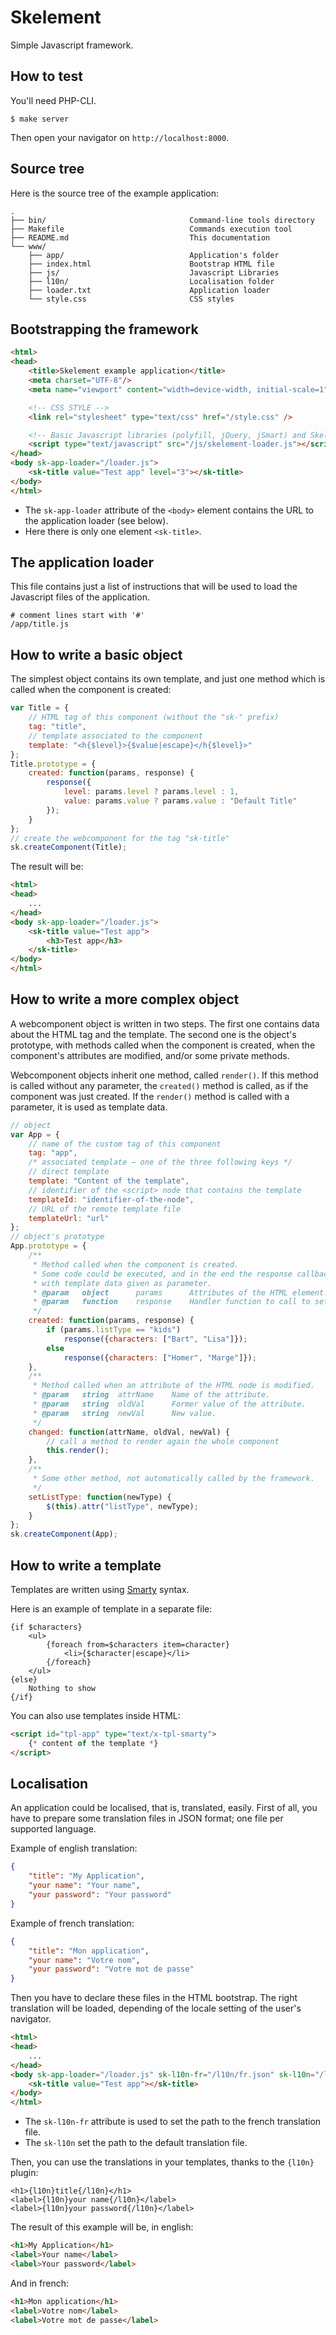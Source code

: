 Skelement
=========

Simple Javascript framework.


How to test
-----------

You'll need PHP-CLI.

```shell
$ make server
```

Then open your navigator on `http://localhost:8000`.


Source tree
-----------

Here is the source tree of the example application:

```
.
├── bin/                                Command-line tools directory
├── Makefile                            Commands execution tool
├── README.md                           This documentation
└── www/
    ├── app/                            Application's folder
    ├── index.html                      Bootstrap HTML file
    ├── js/                             Javascript Libraries
    ├── l10n/                           Localisation folder
    ├── loader.txt                      Application loader
    └── style.css                       CSS styles
```


Bootstrapping the framework
---------------------------

```html
<html>
<head>
	<title>Skelement example application</title>
	<meta charset="UTF-8"/>
	<meta name="viewport" content="width=device-width, initial-scale=1"/>

	<!-- CSS STYLE -->
	<link rel="stylesheet" type="text/css" href="/style.css" />

	<!-- Basic Javascript libraries (polyfill, jQuery, jSmart) and Skelement framework -->
	<script type="text/javascript" src="/js/skelement-loader.js"></script>
</head>
<body sk-app-loader="/loader.js">
	<sk-title value="Test app" level="3"></sk-title>
</body>
</html>
```

- The `sk-app-loader` attribute of the `<body>` element contains the URL to the application loader (see below).
- Here there is only one element `<sk-title>`.


The application loader
----------------------

This file contains just a list of instructions that will be used to load the Javascript files of the application.

```
# comment lines start with '#'
/app/title.js
```


How to write a basic object
---------------------------

The simplest object contains its own template, and just one method which is called when the component is created:

```javascript
var Title = {
	// HTML tag of this component (without the "sk-" prefix)
	tag: "title",
	// template associated to the component
	template: "<h{$level}>{$value|escape}</h{$level}>"
};
Title.prototype = {
	created: function(params, response) {
		response({
			level: params.level ? params.level : 1,
			value: params.value ? params.value : "Default Title"
		});
	}
};
// create the webcomponent for the tag "sk-title"
sk.createComponent(Title);
```

The result will be:
```html
<html>
<head>
	...
</head>
<body sk-app-loader="/loader.js">
	<sk-title value="Test app">
		<h3>Test app</h3>
	</sk-title>
</body>
</html>
```


How to write a more complex object
----------------------------------

A webcomponent object is written in two steps. The first one contains data about the HTML tag and the template. The second one is the object's prototype, with methods called when the component is created, when the component's attributes are modified, and/or some private methods.

Webcomponent objects inherit one method, called `render()`. If this method is called without any parameter, the `created()` method is called, as if the component was just created. If the `render()` method is called with a parameter, it is used as template data.

```javascript
// object
var App = {
	// name of the custom tag of this component
	tag: "app",
	/* associated template − one of the three following keys */
	// direct template
	template: "Content of the template",
	// identifier of the <script> node that contains the template
	templateId: "identifier-of-the-node",
	// URL of the remote template file
	templateUrl: "url"
};
// object's prototype
App.prototype = {
	/**
	 * Method called when the component is created.
	 * Some code could be executed, and in the end the response callback must be called
	 * with template data given as parameter.
	 * @param	object		params		Attributes of the HTML element.
	 * @param	function	response	Handler function to call to set template data.
	 */
	created: function(params, response) {
		if (params.listType == "kids")
			response({characters: ["Bart", "Lisa"]});
		else
			response({characters: ["Homer", "Marge"]});
	},
	/**
	 * Method called when an attribute of the HTML node is modified.
	 * @param	string	attrName	Name of the attribute.
	 * @param	string	oldVal		Former value of the attribute.
	 * @param	string	newVal		New value.
	 */
	changed: function(attrName, oldVal, newVal) {
		// call a method to render again the whole component
		this.render();
	},
	/**
	 * Some other method, not automatically called by the framework.
	 */
	setListType: function(newType) {
		$(this).attr("listType", newType);
	}
};
sk.createComponent(App);
```

How to write a template
-----------------------

Templates are written using [Smarty](http://www.smarty.net) syntax.

Here is an example of template in a separate file:
```smarty
{if $characters}
	<ul>
		{foreach from=$characters item=character}
			<li>{$character|escape}</li>
		{/foreach}
	</ul>
{else}
	Nothing to show
{/if}
```

You can also use templates inside HTML:
```html
<script id="tpl-app" type="text/x-tpl-smarty">
	{* content of the template *}
</script>
```


Localisation
------------

An application could be localised, that is, translated, easily. First of all, you have to prepare some translation files in JSON format; one file per supported language.

Example of english translation:
```json
{
    "title": "My Application",
    "your name": "Your name",
    "your password": "Your password"
}
```

Example of french translation:
```json
{
    "title": "Mon application",
    "your name": "Votre nom",
    "your password": "Votre mot de passe"
}
```

Then you have to declare these files in the HTML bootstrap. The right translation will be loaded, depending of the locale setting of the user's navigator.
```html
<html>
<head>
	...
</head>
<body sk-app-loader="/loader.js" sk-l10n-fr="/l10n/fr.json" sk-l10n="/l10n/en.json">
	<sk-title value="Test app"></sk-title>
</body>
</html>
```

- The `sk-l10n-fr` attribute is used to set the path to the french translation file.
- The `sk-l10n` set the path to the default translation file.

Then, you can use the translations in your templates, thanks to the `{l10n}` plugin:
```smarty
<h1>{l10n}title{/l10n}</h1>
<label>{l10n}your name{/l10n}</label>
<label>{l10n}your password{/l10n}</label>
```

The result of this example will be, in english:
```html
<h1>My Application</h1>
<label>Your name</label>
<label>Your password</label>
```

And in french:
```html
<h1>Mon application</h1>
<label>Votre nom</label>
<label>Votre mot de passe</label>
```
